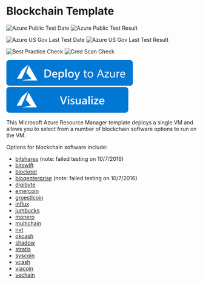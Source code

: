 # Blockchain Template

![Azure Public Test Date](https://azurequickstartsservice.blob.core.windows.net/badges/blockchain/PublicLastTestDate.svg)
![Azure Public Test Result](https://azurequickstartsservice.blob.core.windows.net/badges/blockchain/PublicDeployment.svg)

![Azure US Gov Last Test Date](https://azurequickstartsservice.blob.core.windows.net/badges/blockchain/FairfaxLastTestDate.svg)
![Azure US Gov Last Test Result](https://azurequickstartsservice.blob.core.windows.net/badges/blockchain/FairfaxDeployment.svg)

![Best Practice Check](https://azurequickstartsservice.blob.core.windows.net/badges/blockchain/BestPracticeResult.svg)
![Cred Scan Check](https://azurequickstartsservice.blob.core.windows.net/badges/blockchain/CredScanResult.svg)

[![Deploy To Azure](https://raw.githubusercontent.com/Azure/azure-quickstart-templates/master/1-CONTRIBUTION-GUIDE/images/deploytoazure.svg?sanitize=true)](https://portal.azure.com/#create/Microsoft.Template/uri/https%3A%2F%2Fraw.githubusercontent.com%2FAzure%2Fazure-quickstart-templates%2Fmaster%2Fblockchain%2Fazuredeploy.json)
[![Visualize](https://raw.githubusercontent.com/Azure/azure-quickstart-templates/master/1-CONTRIBUTION-GUIDE/images/visualizebutton.svg?sanitize=true)](http://armviz.io/#/?load=https%3A%2F%2Fraw.githubusercontent.com%2FAzure%2Fazure-quickstart-templates%2Fmaster%2Fblockchain%2Fazuredeploy.json)

This Microsoft Azure Resource Manager template deploys a single VM and allows you to select from a number of blockchain software options to run on the VM.

Options for blockchain software include:

- [bitshares](https://github.com/Azure/azure-quickstart-templates/blob/master/blockchain/details/bitshares.md) (note: failed testing on 10/7/2016)
- [bitswift](https://github.com/Azure/azure-quickstart-templates/blob/master/blockchain/details/bitswift.md)
- [blocknet](https://github.com/Azure/azure-quickstart-templates/blob/master/blockchain/details/blocknet.md)
- [bloqenterprise](https://github.com/Azure/azure-quickstart-templates/blob/master/blockchain/details/bloqenterprise.md) (note: failed testing on 10/7/2016)
- [digibyte](https://github.com/Azure/azure-quickstart-templates/blob/master/blockchain/details/digibyte.md)
- [emercoin](https://github.com/Azure/azure-quickstart-templates/blob/master/blockchain/details/emercoin.md)
- [groestlcoin](https://github.com/Azure/azure-quickstart-templates/blob/master/blockchain/details/groestlcoin.md)
- [influx](https://github.com/Azure/azure-quickstart-templates/blob/master/blockchain/details/influx.md)
- [jumbucks](https://github.com/Azure/azure-quickstart-templates/blob/master/blockchain/details/jumbucks.md)
- [monero](https://github.com/Azure/azure-quickstart-templates/blob/master/blockchain/details/monero.md)
- [multichain](https://github.com/Azure/azure-quickstart-templates/blob/master/blockchain/details/multichain.md)
- [nxt](https://github.com/Azure/azure-quickstart-templates/blob/master/blockchain/details/nxt.md)
- [okcash](https://github.com/Azure/azure-quickstart-templates/blob/master/blockchain/details/okcash.md)
- [shadow](https://github.com/Azure/azure-quickstart-templates/blob/master/blockchain/details/shadow.md)
- [stratis](https://github.com/Azure/azure-quickstart-templates/blob/master/blockchain/details/stratis.md)
- [syscoin](https://github.com/Azure/azure-quickstart-templates/blob/master/blockchain/details/syscoin.md)
- [vcash](https://github.com/Azure/azure-quickstart-templates/blob/master/blockchain/details/vcash.md)
- [viacoin](https://github.com/Azure/azure-quickstart-templates/blob/master/blockchain/details/viacoin.md)
- [vechain](https://github.com/Azure/azure-quickstart-templates/blob/master/blockchain/details/vechain.md)
